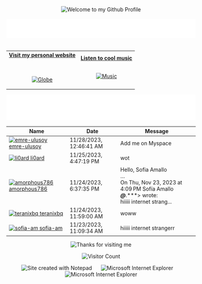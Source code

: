 <!-- "Hero" Header -->
<div align="center">
  <img src="https://github.com/BrunnerLivio/brunnerlivio/blob/master/images/welcome.png?raw=true" style="max-width: 100%;" alt="Welcome to my Github Profile" />
  <br />
  <br />
  <img height="50" alt="My Name is Livio and I like Node.js" src="images/personal_note.svg" />
  <br />
  <br />

</div>

<!-- Social -->
<table width="100%" align="center">
<tr>
<td align="center">
<a href="https://brunnerliv.io">
<strong>Visit my personal website </strong>
<br />
<br />
<br />

<p>

<img alt="Globe" height="80" src="images/globe.gif">
</a>
</p>

</td>


<td align="center">
<a href="https://www.youtube.com/watch?v=3YxaaGgTQYM&ab_channel=EvanescenceVEVO">
<strong>Listen to cool music</strong>
<br />
<br />


<p>
<img height="100" alt="Music" src="images/music.gif"> 
</a>
</p>

</td>
</tr>
</table>

<div align="center">
<a href="https://github.com/BrunnerLivio/brunnerlivio/issues/62#issuecomment-new"><img src="images/guestbook.svg"></a> 
</div>

<!-- Guestbook -->
| Name | Date | Message |
|---|---|---|
| <a href="https://github.com/emre-ulusoy"><img width="24" src="https://avatars.githubusercontent.com/u/126138213?s=24&u=0cad898b3ee1e5ece170acaaa68afed4ba7f8fcd&v=4" alt="emre-ulusoy" /> emre-ulusoy</a> |11/28/2023, 12:46:41 AM|Add me on Myspace|
| <a href="https://github.com/li0ard"><img width="24" src="https://avatars.githubusercontent.com/u/47205258?s=24&u=b47bd2aff377f1d627dfc08355de56db9fddc91c&v=4" alt="li0ard" /> li0ard</a> |11/25/2023, 4:47:19 PM|wot|
| <a href="https://github.com/amorphous786"><img width="24" src="https://avatars.githubusercontent.com/u/57446090?s=24&v=4" alt="amorphous786" /> amorphous786</a> |11/24/2023, 6:37:35 PM|Hello, Sofia Amallo<br />…<br />On Thu, Nov 23, 2023 at 4:09 PM Sofía Amallo ***@***.***> wrote:<br /> hiiiii internet strang...|
| <a href="https://github.com/teranixbq"><img width="24" src="https://avatars.githubusercontent.com/u/66883583?s=24&u=0e98a27cee552fec8626b04a074776efff4731df&v=4" alt="teranixbq" /> teranixbq</a> |11/24/2023, 11:59:00 AM|woww|
| <a href="https://github.com/sofia-am"><img width="24" src="https://avatars.githubusercontent.com/u/45877973?s=24&u=8ba2ba8ef9f721df08e9edaf72024c6d24ef3a97&v=4" alt="sofia-am" /> sofia-am</a> |11/23/2023, 11:09:34 AM|hiiiii internet strangerr|
<!-- /Guestbook -->

<!-- Footer -->

<div align="center">

<img height="120" alt="Thanks for visiting me" width="100%" src="https://raw.githubusercontent.com/BrunnerLivio/brunnerlivio/master/images/marquee.svg" />
<br />

![Visitor Count](https://profile-counter.glitch.me/brunnerlivio/count.svg)


<img src="https://raw.githubusercontent.com/BrunnerLivio/brunnerlivio/master/images/notepad.gif" alt="Site created with Notepad" height="30" />
<!-- "margin-right: whatever;" -->
<span>&nbsp;&nbsp;&nbsp;&nbsp;</span>  
<img src="https://raw.githubusercontent.com/BrunnerLivio/brunnerlivio/master/images/ie_logo.gif" alt="Microsoft Internet Explorer" />
<span>&nbsp;&nbsp;&nbsp;&nbsp;</span>  
<img src="https://raw.githubusercontent.com/BrunnerLivio/brunnerlivio/master/images/noframes.gif" alt="Microsoft Internet Explorer" />

</div>
